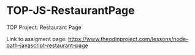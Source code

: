 # TOP-JS-RestaurantPage
TOP Project: Restaurant Page

Link to assigment page: https://www.theodinproject.com/lessons/node-path-javascript-restaurant-page

